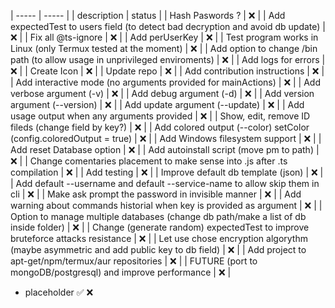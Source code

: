 | ----- | ----- |
| description | status |
| Hash Paswords ? | ❌ | 
| Add expectedTest to users field (to detect bad decryption and avoid db update) | ❌ |
| Fix all @ts-ignore | ❌ |
| Add perUserKey | ❌ |
| Test program works in Linux (only Termux tested at the moment) | ❌ |
| Add option to change /bin path (to allow usage in unprivileged enviroments) | ❌ |
| Add logs for errors | ❌ |
| Create Icon | ❌ |
| Update repo | ❌ | 
| Add contribution instructions | ❌ |
| Add interactive mode (no arguments provided for mainActions) | ❌ |
| Add verbose argument (-v) | ❌ |
| Add debug argument (-d) | ❌ |
| Add version argument (--version) | ❌ |
| Add update argument (--update) | ❌ |
| Add usage output when any arguments provided | ❌ |
| Show, edit, remove ID fileds (change field by key?) | ❌ |
| Add colored output (--color) setColor (config.coloredOutput = true) | ❌ |
| Add Windows filesystem support | ❌ |
| Add reset Database option | ❌ |
| Add autoinstall script (move pm to path) | ❌ |
| Change comentaries placement to make sense into .js after .ts compilation | ❌ |
| Add testing | ❌ |
| Improve default db template (json) | ❌ |
| Add default --username and default --service-name to allow skip them in cli | ❌ |
| Make ask prompt the password in invisible manner | ❌ |
| Add warning about commands historial when key is provided as argument | ❌ |
| Option to manage multiple databases (change db path/make a list of db inside folder) | ❌ |
| Change (generate random) expectedTest to improve bruteforce attacks resistance | ❌ |
| Let use chose encryption algorythm (maybe asymmetric and add public key to db field) | ❌ |
| Add project to apt-get/npm/termux/aur repositories | ❌ |
| FUTURE (port to mongoDB/postgresql) and improve performance | ❌ |

+ placeholder ✅ ❌ 
